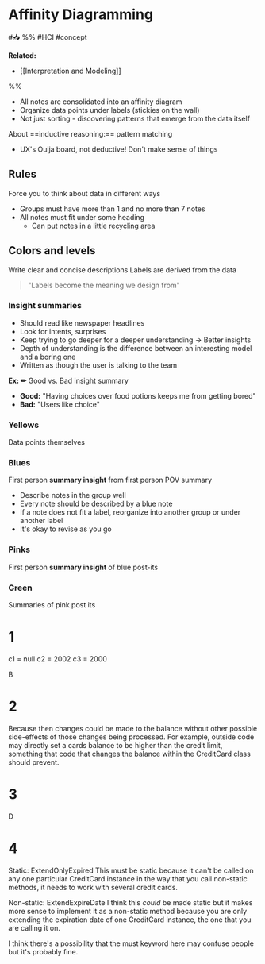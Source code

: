 # Affinity Diagramming
#📥 
%%
#HCI 
#concept

**Related:**
-  [[Interpretation and Modeling]]

%%


- All notes are consolidated into an affinity diagram
- Organize data points under labels (stickies on the wall)
- Not just sorting - discovering patterns that emerge from the data itself 


About ==inductive reasoning:== pattern matching
- UX's Ouija board, not deductive! Don't make sense of things

## Rules

Force you to think about data in different ways

- Groups must have more than 1 and no more than 7 notes
- All notes must fit under some heading 
	- Can put notes in a little recycling area

## Colors and levels

Write clear and concise descriptions
Labels are derived from the data

> "Labels become the meaning we design from"

### Insight summaries

- Should read like newspaper headlines
- Look for intents, surprises
- Keep trying to go deeper for a deeper understanding -> Better insights
- Depth of understanding is the difference between an interesting model and a boring one
- Written as though the user is talking to the team

**Ex: ✏** Good vs. Bad insight summary
- **Good:** "Having choices over food potions keeps me from getting bored"
- **Bad:** "Users like choice"

### Yellows

Data points themselves

### Blues

First person **summary insight** from first person POV summary
- Describe notes in the group well
- Every note should be described by a blue note
- If a note does not fit a label, reorganize into another group or under another label
- It's okay to revise as you go

### Pinks

First person **summary insight** of blue post-its

### Green

Summaries of pink post its


# 1
c1 = null
c2 = 2002
c3 = 2000

B

# 2

Because then changes could be made to the balance without other possible side-effects of those changes being processed. For example, outside code may directly set a cards balance to be higher than the credit limit, something that code that changes the balance within the CreditCard class should prevent.

# 3
D 

# 4
Static: ExtendOnlyExpired
This must be static because it can't be called on any one particular CreditCard instance in the way that you call non-static methods, it needs to work with several credit cards. 

Non-static: ExtendExpireDate
I think this *could* be made static but it makes more sense to implement it as a non-static method because you are only extending the expiration date of one CreditCard instance, the one that you are calling it on.

I think there's a possibility that the must keyword here may confuse people but it's probably fine.









